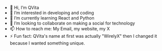 - 👋 Hi, I’m QVita
- 👀 I’m interested in developing and coding
- 🌱 I’m currently learning React and Python
- 💞️ I’m looking to collaborate on making a social for technology
- 📫 How to reach me: My Email, my website, my X
- ⚡ Fun fact: QVita's name at first was actually "WirelyX" then I changed it because I wanted something unique.

<!---
QVitaLLC/QVitaLLC is a ✨ special ✨ repository because its `README.md` (this file) appears on your GitHub profile.
You can click the Preview link to take a look at your changes.
--->
